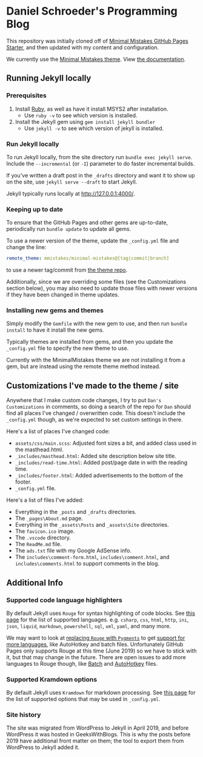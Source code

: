 # Daniel Schroeder's Programming Blog

This repository was initially cloned off of [Minimal Mistakes GitHub Pages Starter][MinimalMistakesGitHubPagesStarterRepoUrl], and then updated with my content and configuration.

We currently use the [Minimal Mistakes theme][MinimalMistakesThemeGitHubRepoUrl]. View [the documentation][MinimalMistakesThemeDocumentationUrl].

## Running Jekyll locally

### Prerequisites

1. Install [Ruby][RubyInstallerDownloadPageUrl], as well as have it install MSYS2 after installation.
   - Use `ruby -v` to see which version is installed.
1. Install the Jekyll gem using `gem install jekyll bundler`
   - Use `jekyll -v` to see which version of jekyll is installed.

### Run Jekyll locally

To run Jekyll locally, from the site directory run `bundle exec jekyll serve`.
Include the `--incremental` (or `-I`) parameter to do faster incremental builds.

If you've written a draft post in the `_drafts` directory and want it to show up on the site, use `jekyll serve --draft` to start Jekyll.

Jekyll typically runs locally at http://127.0.0.1:4000/.

### Keeping up to date

To ensure that the GitHub Pages and other gems are up-to-date, periodically run `bundle update` to update all gems.

To use a newer version of the theme, update the `_config.yml` file and change the line:

```yml
remote_theme: mmistakes/minimal-mistakes@[tag|commit|branch]
```

to use a newer tag/commit from [the theme repo][MinimalMistakesThemeGitHubRepoUrl].

Additionally, since we are overriding some files (see the Customizations section below), you may also need to update those files with newer versions if they have been changed in theme updates.

### Installing new gems and themes

Simply modify the `Gemfile` with the new gem to use, and then run `bundle install` to have it install the new gems.

Typically themes are installed from gems, and then you update the `_config.yml` file to specify the new theme to use.

Currently with the MinimalMistakes theme we are not installing it from a gem, but are instead using the remote theme method instead.

## Customizations I've made to the theme / site

Anywhere that I make custom code changes, I try to put `Dan's Customizations` in comments, so doing a search of the repo for `Dan` should find all places I've changed / overwritten code.
This doesn't include the `_config.yml` though, as we're expected to set custom settings in there.

Here's a list of places I've changed code:

- `assets/css/main.scss`: Adjusted font sizes a bit, and added class used in the masthead.html.
- `_includes/masthead.html`: Added site description below site title.
- `_includes/read-time.html`: Added post/page date in with the reading time.
- `_includes/footer.html`: Added advertisements to the bottom of the footer.
- `_config.yml` file.

Here's a list of files I've added:

- Everything in the `_posts` and `_drafts` directories.
- The `_pages\About.md` page.
- Everything in the `_assets\Posts` and `_assets\Site` directories.
- The `favicon.ico` image.
- The `.vscode` directory.
- The `ReadMe.md` file.
- The `ads.txt` file with my Google AdSense info.
- The `includes\comment-form.html`, `includes\comment.html`, and `includes\comments.html` to support comments in the blog.

## Additional Info

### Supported code language highlighters

By default Jekyll uses `Rouge` for syntax highlighting of code blocks.
See [this page][JekyllRogueSyntaxHighlighterSupportedLanguagesUrl] for the list of supported languages.
e.g. `csharp`, `css`, `html`, `http`, `ini`, `json`, `liquid`, `markdown`, `powershell`, `sql`, `xml`, `yaml`, and many more.

We may want to look at [replacing `Rouge` with `Pygments`][HowToUsePygmentsSyntaxHighlighterWithJekyll] to get [support for more languages][JekyllPygmentsSyntaxHighlighterSupportedLanguagesUrl], like AutoHotkey and batch files. Unfortunately GitHub Pages only supports Rouge at this time (June 2019) so we have to stick with it, but that may change in the future. There are open issues to add more languages to Rouge though, like [Batch][RougeBatchSyntaxHighlightingSupportIssueUrl] and [AutoHotkey][RougeAutoHotkeySyntaxHighlightingSupportIssueUrl] files.

### Supported Kramdown options

By default Jekyll uses `Kramdown` for markdown processing.
See [this page][JekyllKramdownOptionsDocumentationUrl] for the list of supported options that may be used in `_config.yml`.

### Site history

The site was migrated from WordPress to Jekyll in April 2019, and before WordPress it was hosted in GeeksWithBlogs.
This is why the posts before 2019 have additional front matter on them; the tool to export them from WordPress to Jekyll added it.

[MinimalMistakesGitHubPagesStarterRepoUrl]: https://github.com/mmistakes/mm-github-pages-starter
[MinimalMistakesThemeGitHubRepoUrl]: https://github.com/mmistakes/minimal-mistakes
[MinimalMistakesThemeDocumentationUrl]: https://mmistakes.github.io/minimal-mistakes/docs/quick-start-guide/
[RubyInstallerDownloadPageUrl]: https://rubyinstaller.org/downloads/
[JekyllRogueSyntaxHighlighterSupportedLanguagesUrl]: https://simpleit.rocks/ruby/jekyll/what-are-the-supported-language-highlighters-in-jekyll/
[JekyllKramdownOptionsDocumentationUrl]: https://kramdown.gettalong.org/options.html
[RougeBatchSyntaxHighlightingSupportIssueUrl]: https://github.com/rouge-ruby/rouge/issues/252
[RougeAutoHotkeySyntaxHighlightingSupportIssueUrl]: https://github.com/rouge-ruby/rouge/issues/1136
[HowToUsePygmentsSyntaxHighlighterWithJekyll]: https://lyk6756.github.io/2016/11/22/use_pygments.html
[JekyllPygmentsSyntaxHighlighterSupportedLanguagesUrl]: https://haisum.github.io/2014/11/07/jekyll-pygments-supported-highlighters/
